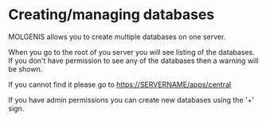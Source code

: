 # Creating/managing databases

MOLGENIS allows you to create multiple databases on one server.

When you go to the root of you server you will see listing of the databases. If you don't have permission to see any of
the databases then a warning will be shown.

If you cannot find it please go to [https://SERVERNAME/apps/central](../apps/central/)

If you have admin permissions you can create new databases using the '+' sign.